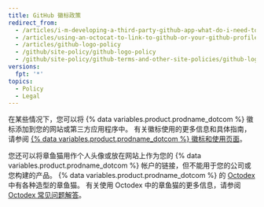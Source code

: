 ```yaml
---
title: GitHub 徽标政策
redirect_from:
  - /articles/i-m-developing-a-third-party-github-app-what-do-i-need-to-know
  - /articles/using-an-octocat-to-link-to-github-or-your-github-profile
  - /articles/github-logo-policy
  - /github/site-policy/github-logo-policy
  - /github/site-policy/github-terms-and-other-site-policies/github-logo-policy
versions:
  fpt: '*'
topics:
  - Policy
  - Legal
---
```


在某些情况下，您可以将 {% data variables.product.prodname_dotcom %} 徽标添加到您的网站或第三方应用程序中。 有关徽标使用的更多信息和具体指南，请参阅 [{% data variables.product.prodname_dotcom %} 徽标和使用页面](https://github.com/logos)。

您还可以将章鱼猫用作个人头像或放在网站上作为您的 {% data variables.product.prodname_dotcom %} 帐户的链接，但不能用于您的公司或您构建的产品。 {% data variables.product.prodname_dotcom %} 的 [Octodex](https://octodex.github.com/) 中有各种造型的章鱼猫。 有关使用 Octodex 中的章鱼猫的更多信息，请参阅 [Octodex 常见问题解答](https://octodex.github.com/faq/)。
